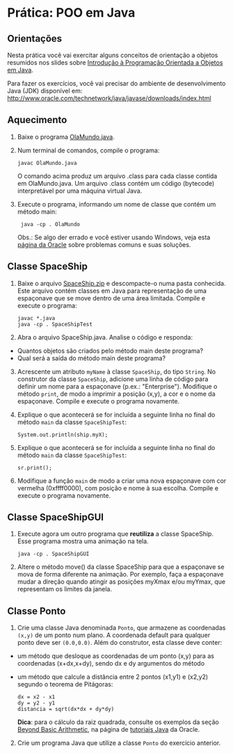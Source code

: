 # Prática: POO em Java



## Orientações 

Nesta prática você vai exercitar alguns conceitos de orientação a objetos resumidos nos slides sobre [Introdução à Programação Orientada a Objetos em Java](../../slides/slides-introducao-java-2016a.pdf). 

Para fazer os exercícios, você vai precisar do ambiente de desenvolvimento Java (JDK) disponível em: http://www.oracle.com/technetwork/java/javase/downloads/index.html


## Aquecimento


1. Baixe o programa [OlaMundo.java](OlaMundo.java).

2. Num terminal de comandos, compile o programa:

   ```
   javac OlaMundo.java
   ```
   O comando acima produz um arquivo .class para cada classe contida em OlaMundo.java. Um arquivo .class contém um código (bytecode) interpretável por uma máquina virtual Java.

3. Execute o programa, informando um nome de classe que contém um método main:

   ```
    java -cp . OlaMundo
   ```
   Obs.: Se algo der errado e você estiver usando Windows, veja esta [página da Oracle](https://docs.oracle.com/javase/tutorial/getStarted/problems/index.html) sobre problemas comuns e suas soluções. 




## Classe SpaceShip

 
 
 

1. Baixe o arquivo [SpaceShip.zip](SpaceShip.zip) e descompacte-o numa pasta conhecida. Este arquivo contém classes em Java para representação de uma espaçonave que se move dentro de uma área limitada. Compile e execute o programa:
   
   ```
   javac *.java
   java -cp . SpaceShipTest
   ```

2. Abra o arquivo SpaceShip.java. Analise o código e responda:
 - Quantos objetos são criados pelo método main deste programa?
 - Qual será a saída do método main deste programa? 

3. Acrescente um atributo `myName` à classe `SpaceShip`, do tipo `String`. No construtor da classe `SpaceShip`, adicione uma linha de código para definir um nome para a espaçonave (p.ex.: "Enterprise"). Modifique o método `print`, de modo a imprimir a posição (x,y), a cor e o nome da espaçonave. Compile e execute o programa novamente.

4. Explique o que acontecerá se for incluída a seguinte linha no final do método `main` da classe `SpaceShipTest`:

   ``` 
   System.out.println(ship.myX);
   ```

5. Explique o que acontecerá se for incluída a seguinte linha no final do método `main` da classe `SpaceShipTest`:

   ```
   sr.print();
   ```

6. Modifique a função `main` de modo a criar uma nova espaçonave com cor vermelha (0xffff0000), com posição e nome à sua escolha. Compile e execute o programa novamente.




## Classe SpaceShipGUI

1. Execute agora um outro programa que **reutiliza** a classe SpaceShip. Esse programa mostra uma animação na tela.
   ```
   java -cp . SpaceShipGUI
   ```

2. Altere o método move() da classe SpaceShip para que a espaçonave se mova de forma diferente na animação. Por exemplo, faça a espaçonave mudar a direção quando atingir as posições myXmax e/ou myYmax, que representam os limites da janela.


## Classe Ponto 

1. Crie uma classe Java denominada ``Ponto``, que armazene as coordenadas ``(x,y)`` de um ponto num plano. A coordenada default para qualquer ponto deve ser ``(0.0,0.0)``. Além do construtor, esta classe deve conter:

 - um método que desloque as coordenadas de um ponto (x,y) para as coordenadas (x+dx,x+dy), sendo dx e dy argumentos do método

 - um método que calcule a distância entre 2 pontos (x1,y1) e (x2,y2) segundo o teorema de Pitágoras: 
   ```
   dx = x2 - x1
   dy = y2 - y1
   distancia = sqrt(dx*dx + dy*dy)
   ```

   **Dica**: para o cálculo da raiz quadrada, consulte os exemplos da seção [Beyond Basic Arithmetic](http://download.oracle.com/javase/tutorial/java/data/beyondmath.html), na página de [tutoriais Java](http://download.oracle.com/javase/tutorial/) da Oracle. 

2. Crie um programa Java que utilize a classe `Ponto` do exercício anterior.

 
 
 
